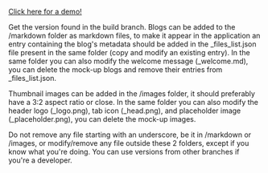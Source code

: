 [Click here for a demo!](https://amin394t.github.io/Personal-Blog/)

Get the version found in the build branch. Blogs can be added to the /markdown folder as markdown files, to make it appear in the application an entry containing the blog's metadata should be added in the _files_list.json file present in the same folder (copy and modify an existing entry). In the same folder you can also modify the welcome message (_welcome.md), you can delete the mock-up blogs and remove their entries from _files_list.json.

Thumbnail images can be added in the /images folder, it should preferably have a 3:2 aspect ratio or close. In the same folder you can also modify the header logo (_logo.png), tab icon (_head.png), and placeholder image (_placeholder.png), you can delete the mock-up images.

Do not remove any file starting with an underscore, be it in /markdown or /images, or modify/remove any file outside these 2 folders, except if you know what you're doing. You can use versions from other branches if you're a developer.